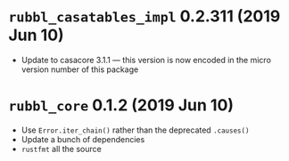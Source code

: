 # `rubbl_casatables_impl` 0.2.311 (2019 Jun 10)

- Update to casacore 3.1.1 — this version is now encoded in
  the micro version number of this package

# `rubbl_core` 0.1.2 (2019 Jun 10)

- Use `Error.iter_chain()` rather than the deprecated `.causes()`
- Update a bunch of dependencies
- `rustfmt` all the source

